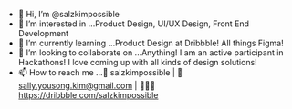 - 👋 Hi, I’m @salzkimpossible
- 👀 I’m interested in ...Product Design, UI/UX Design, Front End Development
- 🌱 I’m currently learning ...Product Design at Dribbble! All things Figma!
- 💞️ I’m looking to collaborate on ...Anything! I am an active participant in Hackathons! I love coming up with all kinds of design solutions!
- 📫 How to reach me ...📸 salzkimpossible | 💌 sally.yousong.kim@gmail.com | 👩🏻‍💻 https://dribbble.com/salzkimpossible

<!---
salzkimpossible/salzkimpossible is a ✨ special ✨ repository because its `README.md` (this file) appears on your GitHub profile.
You can click the Preview link to take a look at your changes.
--->
